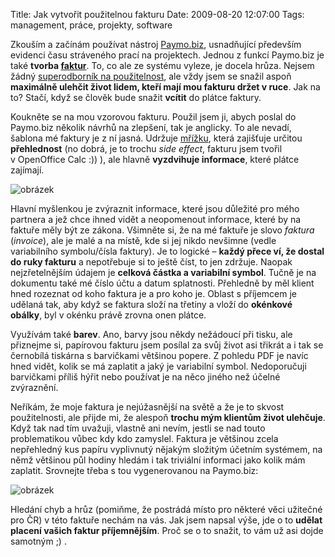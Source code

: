 Title: Jak vytvořit použitelnou fakturu
Date: 2009-08-20 12:07:00
Tags: management, práce, projekty, software

Zkouším a začínám používat nástroj [Paymo.biz](http://www.paymo.biz), usnadňující především evidenci času stráveného prací na projektech. Jednou z funkcí Paymo.biz je
také **tvorba [faktur](http://www.jakpodnikat.cz/faktury-doklady.php)**. To, co ale ze systému vyleze, je docela hrůza. Nejsem žádný [superodborník na použitelnost](http://jankorbel.cz/), ale vždy jsem se snažil aspoň **maximálně ulehčit život lidem, kteří mají mou fakturu držet v ruce**. Jak na to? Stačí, když se člověk bude snažit **vcítit** do plátce faktury.

Koukněte se na mou vzorovou fakturu. Použil jsem ji, abych poslal do Paymo.biz několik návrhů na zlepšení, tak je anglicky. To ale nevadí, šablona mé faktury je z ní jasná. Udržuje [mřížku](http://www.slideshare.net/huer1278ft/grids-are-good-right), která zajišťuje určitou **přehlednost** (no dobrá, je to trochu *side effect*, fakturu jsem tvořil v OpenOffice Calc :)) ), ale hlavně **vyzdvihuje informace**, které plátce zajímají.

![obrázek]({static}/images/115.jpg)

Hlavní myšlenkou je zvýraznit informace, které jsou důležité pro mého partnera a jež chce ihned vidět a neopomenout informace, které by na faktuře měly být ze zákona. Všimněte si, že na mé faktuře je slovo *faktura* (*invoice*), ale je malé a na místě, kde si jej nikdo nevšimne (vedle variabilního symbolu/čísla faktury). Je to logické – **každý přece ví, že dostal do ruky fakturu** a nepotřebuje si to ještě číst, to jen zdržuje. Naopak nejzřetelnějším údajem je **celková částka a variabilní symbol**. Tučně je na dokumentu také mé číslo účtu a datum splatnosti. Přehledně by měl klient hned rozeznat od koho faktura je a pro koho je. Oblast s příjemcem je udělaná tak, aby když se faktura složí na třetiny a vloží do **okénkové obálky**, byl v okénku právě zrovna onen plátce.

Využívám také **barev**. Ano, barvy jsou někdy nežádoucí při tisku, ale přiznejme si, papírovou fakturu jsem posílal za svůj život asi třikrát a i tak se černobílá tiskárna s barvičkami většinou popere. Z pohledu PDF je navíc hned vidět, kolik se má zaplatit a jaký je variabilní symbol. Nedoporučuji barvičkami příliš hýřit nebo používat je na něco jiného než účelné zvýraznění.

Neříkám, že moje faktura je nejúžasnější na světě a že je to skvost použitelnosti, ale přijde mi, že alespoň **trochu mým klientům život ulehčuje**. Když tak nad tím uvažuji, vlastně ani nevím, jestli se nad touto problematikou vůbec kdy kdo zamyslel. Faktura je většinou zcela nepřehledný kus papíru vyplivnutý nějakým složitým účetním systémem, na němž většinou půl hodiny hledám i tak triviální informaci jako kolik mám zaplatit. Srovnejte třeba s tou vygenerovanou na Paymo.biz:

![obrázek]({static}/images/116.jpg)

Hledání chyb a hrůz (pomiňme, že postrádá místo pro některé věci užitečné pro ČR) v této faktuře nechám na vás. Jak jsem napsal výše, jde o to **udělat placení vašich faktur příjemnějším**. Proč se o to snažit, to vám už asi dojde samotným ;) .
